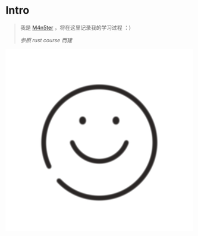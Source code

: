 # Intro

> 我是 [M4n5ter](https://github.com/m4n5ter) ，将在这里记录我的学习过程 ：)
>
> *参照 rust course 而建*

<img src="https://raw.githubusercontent.com/m4n5ter/m4n5ter.github.io/main/assets/smile2.png">
